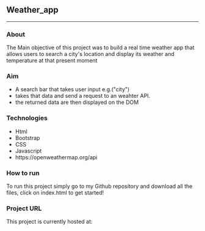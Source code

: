 ## Weather_app
---

### About
The Main objective of this project was to build a real time weather app that allows users to search a city's location and display its weather and temperature at that present moment 

### Aim
<ul>
  <li>A search bar that takes user input e.g.("city")</li>
  <li>takes that data and send a request to an weahter API.</li>
  <li>the returned data are then displayed on the DOM</li>
</ul>

### Technologies
<ul>
  <li>Html</li>
  <li>Bootstrap </li>
  <li>CSS</li>
  <li>Javascript</li>
  <li>https://openweathermap.org/api</li>
</ul>

### How to run
To run this project simply go to my Github repository and download all the files, click on index.html to get started!

### Project URL
This project is currently hosted at:




